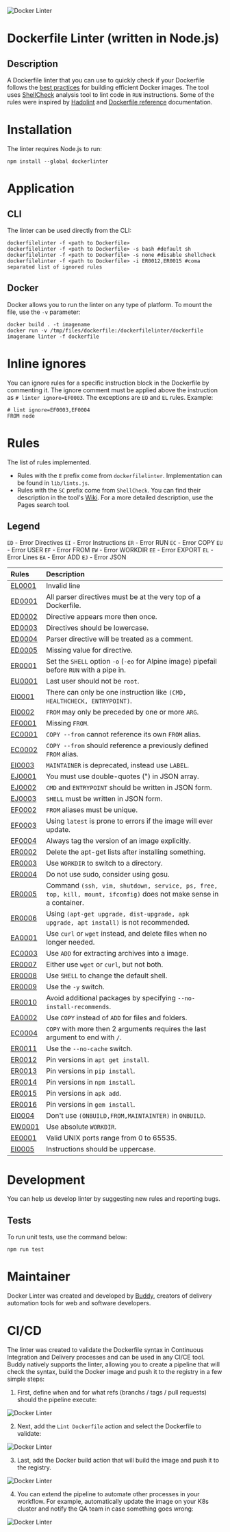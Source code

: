 ![Docker Linter](assets/images/docker-linter-cover.png)
# Dockerfile Linter (written in Node.js)
## Description

A Dockerfile linter that you can use to quickly check if your Dockerfile follows the [best practices](https://docs.docker.com/develop/develop-images/dockerfile_best-practices/) for building efficient Docker images. The tool uses [ShellCheck](https://github.com/koalaman/shellcheck) analysis tool to lint code in `RUN` instructions. Some of the rules were inspired by [Hadolint](https://github.com/hadolint/hadolint) and [Dockerfile reference](https://docs.docker.com/engine/reference/builder/) documentation.

# Installation
The linter requires Node.js to run:

````
npm install --global dockerlinter
````

# Application
## CLI

The linter can be used directly from the CLI:

````
dockerfilelinter -f <path to Dockerfile>
dockerfilelinter -f <path to Dockerfile> -s bash #default sh
dockerfilelinter -f <path to Dockerfile> -s none #disable shellcheck
dockerfilelinter -f <path to Dockerfile> -i ER0012,ER0015 #coma separated list of ignored rules
````

## Docker
Docker allows you to run the linter on any type of platform. To mount the file, use the `-v` parameter:

````
docker build . -t imagename
docker run -v /tmp/files/dockerfile:/dockerfilelinter/dockerfile imagename linter -f dockerfile
````

# Inline ignores
You can ignore rules for a specific instruction block in the Dockerfile by commenting it. The ignore comment must be applied above the instruction as `# linter ignore=EF0003`. The exceptions are `ED` and `EL` rules. Example:

````
# lint ignore=EF0003,EF0004
FROM node
````

# Rules
The list of rules implemented.

- Rules with the `E` prefix come from `dockerfilelinter`. Implementation can be found in `lib/lints.js`.
- Rules with the `SC` prefix come from `ShellCheck`. You can find their description in the tool's [Wiki](https://github.com/koalaman/shellcheck/wiki/). For a more detailed description, use the Pages search tool.

## Legend

`ED` - Error Directives
`EI` - Error Instructions
`ER` - Error RUN
`EC` - Error COPY
`EU` - Error USER
`EF` - Error FROM
`EW` - Error WORKDIR
`EE` - Error EXPORT
`EL` - Error Lines
`EA` - Error ADD
`EJ` - Error JSON


| Rules       | Description                                                                                            |
|:-------------|:-------------------------------------------------------------------------------------------------|
|[EL0001](Rules.md#EL0001)    | Invalid line
|[ED0001](Rules.md#ED0001)    | All parser directives must be at the very top of a Dockerfile.
|[ED0002](Rules.md#ED0002)    | Directive appears more then once.
|[ED0003](Rules.md#ED0003)    | Directives should be lowercase.
|[ED0004](Rules.md#ED0004)    | Parser directive will be treated as a comment.
|[ED0005](Rules.md#ED0005)    | Missing value for directive.
|[ER0001](Rules.md#ER0001)    | Set the `SHELL` option `-o` (`-eo` for Alpine image) pipefail before `RUN` with a pipe in.
|[EU0001](Rules.md#EU0001)    | Last user should not be `root`.
|[EI0001](Rules.md#EI0001)    | There can only be one instruction like `(CMD, HEALTHCHECK, ENTRYPOINT)`.
|[EI0002](Rules.md#EI0002)    | `FROM` may only be preceded by one or more `ARG`.
|[EF0001](Rules.md#EF0001)    | Missing `FROM`.
|[EC0001](Rules.md#EC0001)    | `COPY --from` cannot reference its own `FROM` alias.
|[EC0002](Rules.md#EC0002)    | `COPY --from` should reference a previously defined `FROM` alias.
|[EI0003](Rules.md#EI0003)    | `MAINTAINER` is deprecated, instead use `LABEL`.
|[EJ0001](Rules.md#EJ0001)    | You must use double-quotes (") in JSON array.
|[EJ0002](Rules.md#EJ0002)    | `CMD` and `ENTRYPOINT` should be written in JSON form.
|[EJ0003](Rules.md#EJ0003)    | `SHELL` must be written in JSON form.
|[EF0002](Rules.md#EF0002)    | `FROM` aliases must be unique.
|[EF0003](Rules.md#EF0003)    | Using `latest` is prone to errors if the image will ever update.
|[EF0004](Rules.md#EF0004)    | Always tag the version of an image explicitly.
|[ER0002](Rules.md#ER0002)    | Delete the apt-get lists after installing something.
|[ER0003](Rules.md#ER0003)    | Use `WORKDIR` to switch to a directory.
|[ER0004](Rules.md#ER0004)    | Do not use sudo, consider using gosu.
|[ER0005](Rules.md#ER0005)    | Command `(ssh, vim, shutdown, service, ps, free, top, kill, mount, ifconfig)` does not make sense in a container.
|[ER0006](Rules.md#ER0006)    | Using `(apt-get upgrade, dist-upgrade, apk upgrade, apt install)` is not recommended.
|[EA0001](Rules.md#EA0001)    | Use `curl` or `wget` instead, and delete files when no longer needed.
|[EC0003](Rules.md#EC0003)    | Use `ADD` for extracting archives into a image.
|[ER0007](Rules.md#ER0007)    | Either use `wget` or `curl`, but not both.
|[ER0008](Rules.md#ER0008)    | Use `SHELL` to change the default shell.
|[ER0009](Rules.md#ER0009)    | Use the `-y` switch.
|[ER0010](Rules.md#ER0010)    | Avoid additional packages by specifying `--no-install-recommends`.
|[EA0002](Rules.md#EA0002)    | Use `COPY` instead of `ADD` for files and folders.
|[EC0004](Rules.md#EC0004)    | `COPY` with more then 2 arguments requires the last argument to end with `/`.
|[ER0011](Rules.md#ER0011)    | Use the `--no-cache` switch.
|[ER0012](Rules.md#ER0012)    | Pin versions in `apt get install`.
|[ER0013](Rules.md#ER0013)    | Pin versions in `pip install`.
|[ER0014](Rules.md#ER0014)    | Pin versions in `npm install`.
|[ER0015](Rules.md#ER0015)    | Pin versions in `apk add`.
|[ER0016](Rules.md#ER0016)    | Pin versions in `gem install`.
|[EI0004](Rules.md#EI0004)    | Don't use `(ONBUILD,FROM,MAINTAINTER)` in `ONBUILD`.
|[EW0001](Rules.md#EW0001)    | Use absolute `WORKDIR`.
|[EE0001](Rules.md#EE0001)    | Valid UNIX ports range from 0 to 65535.
|[EI0005](Rules.md#EI0005)    | Instructions should be uppercase.

# Development
You can help us develop linter by suggesting new rules and reporting bugs.

## Tests
To run unit tests, use the command below:
````
npm run test
````

# Maintainer
Docker Linter was created and developed by [Buddy](https://buddy.works?utm_source=github&utm_medium=referral&utm_campaign=dockerlinter&utm_content=readme), creators of delivery automation tools for web and software developers.

# CI/CD
The linter was created to validate the Dockerfile syntax in Continuous Integration and Delivery processes and can be used in any CI/CE tool. Buddy natively supports the linter, allowing you to create a pipeline that will check the syntax, build the Docker image and push it to the registry in a few simple steps:

1. First, define when and for what refs (branchs / tags / pull requests) should the pipeline execute:

![Docker Linter](assets/images/docker-linter-1.png)

2. Next, add the `Lint Dockerfile` action and select the Dockerfile to validate:

![Docker Linter](assets/images/docker-linter-2.png)

3. Last, add the Docker build action that will build the image and push it to the registry.

![Docker Linter](assets/images/docker-linter-3.png)

4. You can extend the pipeline to automate other processes in your workflow. For example, automatically update the image on your K8s cluster and notify the QA team in case something goes wrong:

![Docker Linter](assets/images/docker-linter-4.png)